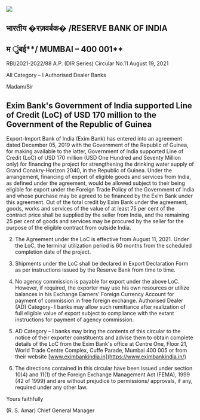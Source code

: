 ![](_page_0_Picture_0.jpeg)

## भारतीय �रज़वर्बक� **/RESERVE BANK OF INDIA**

## म ुंबई**/ MUMBAI – 400 001**

RBI/2021-2022/88 A.P. (DIR Series) Circular No.11 August 19, 2021

All Category – I Authorised Dealer Banks

Madam/Sir

## **Exim Bank's Government of India supported Line of Credit (LoC) of USD 170 million to the Government of the Republic of Guinea**

Export-Import Bank of India (Exim Bank) has entered into an agreement dated December 05, 2019 with the Government of the Republic of Guinea, for making available to the latter, Government of India supported Line of Credit (LoC) of USD 170 million (USD One Hundred and Seventy Million only) for financing the project for strengthening the drinking water supply of Grand Conakry-Horizon 2040, in the Republic of Guinea. Under the arrangement, financing of export of eligible goods and services from India, as defined under the agreement, would be allowed subject to their being eligible for export under the Foreign Trade Policy of the Government of India and whose purchase may be agreed to be financed by the Exim Bank under this agreement. Out of the total credit by Exim Bank under the agreement, goods, works and services of the value of at least 75 per cent of the contract price shall be supplied by the seller from India, and the remaining 25 per cent of goods and services may be procured by the seller for the purpose of the eligible contract from outside India.

2. The Agreement under the LoC is effective from August 11, 2021. Under the LoC, the terminal utilization period is 60 months from the scheduled completion date of the project.

3. Shipments under the LoC shall be declared in Export Declaration Form as per instructions issued by the Reserve Bank from time to time.

4. No agency commission is payable for export under the above LoC. However, if required, the exporter may use his own resources or utilize balances in his Exchange Earners' Foreign Currency Account for payment of commission in free foreign exchange. Authorised Dealer (AD) Category- I banks may allow such remittance after realization of full eligible value of export subject to compliance with the extant instructions for payment of agency commission.

5. AD Category – I banks may bring the contents of this circular to the notice of their exporter constituents and advise them to obtain complete details of the LoC from the Exim Bank's office at Centre One, Floor 21, World Trade Centre Complex, Cuffe Parade, Mumbai 400 005 or from their website [www.eximbankindia.in](https://www.eximbankindia.in/) 

6. The directions contained in this circular have been issued under section 10(4) and 11(1) of the Foreign Exchange Management Act (FEMA), 1999 (42 of 1999) and are without prejudice to permissions/ approvals, if any, required under any other law.

Yours faithfully

(R. S. Amar) Chief General Manager